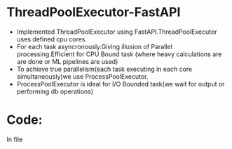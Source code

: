 # ThreadPoolExecutor-FastAPI
- Implemented ThreadPoolExecutor using FastAPI.ThreadPoolExecutor uses defined cpu cores.
- For each task asyncronously.Giving illusion of Parallel processing.Efficient for CPU Bound task (where heavy calculations are are done or ML pipelines are used)
- To achieve true parallelism(each task executing in each core simultaneously)we use ProcessPoolExecutor.
- ProcessPoolExecutor is ideal for I/O Bounded task(we wait for output or performing db operations)

# Code:
In file
